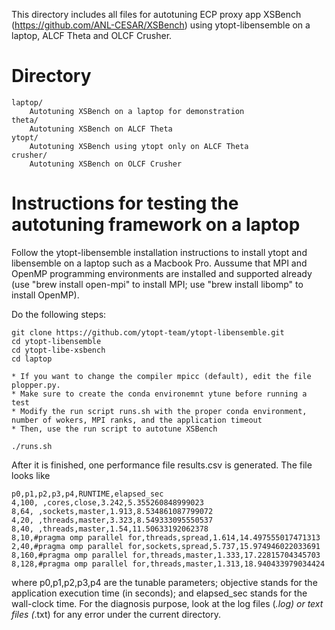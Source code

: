 This directory includes all files for autotuning ECP proxy app XSBench (https://github.com/ANL-CESAR/XSBench) using ytopt-libensemble on a laptop, ALCF Theta and OLCF Crusher.

# Directory
```
laptop/	
    Autotuning XSBench on a laptop for demonstration
theta/
    Autotuning XSBench on ALCF Theta
ytopt/	
    Autotuning XSBench using ytopt only on ALCF Theta
crusher/	
    Autotuning XSBench on OLCF Crusher 

```

# Instructions for testing the autotuning framework on a laptop 
Follow the ytopt-libensemble installation instructions to install ytopt and libensemble on a laptop such as a Macbook Pro. Aussume that MPI and OpenMP programming environments are installed and supported already (use "brew install open-mpi" to install MPI; use "brew install libomp" to install OpenMP). 

Do the following steps:
```
git clone https://github.com/ytopt-team/ytopt-libensemble.git
cd ytopt-libensemble
cd ytopt-libe-xsbench
cd laptop

* If you want to change the compiler mpicc (default), edit the file plopper.py. 
* Make sure to create the conda environemnt ytune before running a test
* Modify the run script runs.sh with the proper conda environment, number of wokers, MPI ranks, and the application timeout
* Then, use the run script to autotune XSBench 

./runs.sh
```
After it is finished, one performance file results.csv is generated. The file looks like 
```
p0,p1,p2,p3,p4,RUNTIME,elapsed_sec
4,100, ,cores,close,3.242,5.355260848999023
8,64, ,sockets,master,1.913,8.534861087799072
4,20, ,threads,master,3.323,8.549333095550537
8,40, ,threads,master,1.54,11.50633192062378
8,10,#pragma omp parallel for,threads,spread,1.614,14.497555017471313
2,40,#pragma omp parallel for,sockets,spread,5.737,15.974946022033691
8,160,#pragma omp parallel for,threads,master,1.333,17.22815704345703
8,128,#pragma omp parallel for,threads,master,1.313,18.940433979034424
```
where p0,p1,p2,p3,p4 are the tunable parameters; objective stands for the application execution time (in seconds); and elapsed_sec stands for the wall-clock time. For the diagnosis purpose, look at the log files (*.log) or text files (*.txt) for any error under the current directory.
